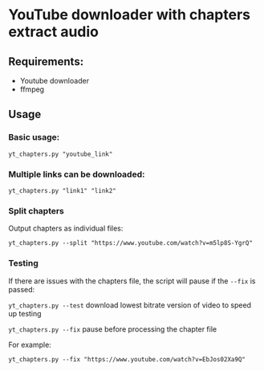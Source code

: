 # YouTube downloader with chapters extract audio

## Requirements:

* Youtube downloader
* ffmpeg

## Usage

### Basic usage:

`yt_chapters.py "youtube_link"`

### Multiple links can be downloaded:

`yt_chapters.py "link1" "link2"`

### Split chapters

Output chapters as individual files:

`yt_chapters.py --split "https://www.youtube.com/watch?v=m5lp8S-YgrQ"`

### Testing

If there are issues with the chapters file, the script will pause if the `--fix` is passed:

`yt_chapters.py --test` download lowest bitrate version of video to speed up testing

`yt_chapters.py --fix` pause before processing the chapter file

For example:

`yt_chapters.py --fix "https://www.youtube.com/watch?v=EbJos02Xa9Q"` 
